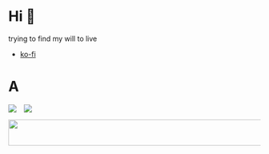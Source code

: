# Hi 👋

trying to find my will to live

- [ko-fi](https://ko-fi.com/ikyro)

# A
<div align="center">
  <div style="display: flex;gap: 15px;">
    <img src="https://github-readme-stats.vercel.app/api?username=ikyro&show_icons=true&theme=radical" />
		<img src="https://github-readme-stats.vercel.app/api/top-langs/?username=ikyro&layout=compact&show_icons=true&theme=radical" />
  </div>
</div>

<p align="center">
  <a href="https://volt.fm/ikyro" target="_blank">
    <img
	    src="https://spotify-ikyro.vercel.app/api/now-playing.svg"
	    width="540"
	    height="52"
    />
  </a>
</p>
